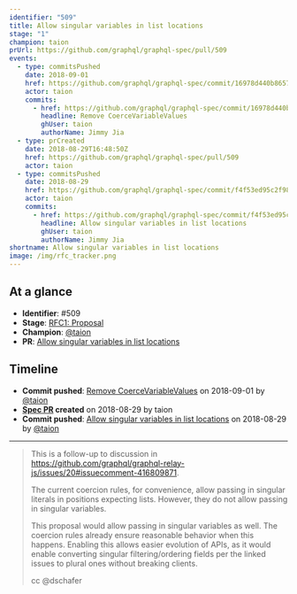 ```yaml
---
identifier: "509"
title: Allow singular variables in list locations
stage: "1"
champion: taion
prUrl: https://github.com/graphql/graphql-spec/pull/509
events:
  - type: commitsPushed
    date: 2018-09-01
    href: https://github.com/graphql/graphql-spec/commit/16978d440b8657b443a6fad4983cd8caf692b6d9
    actor: taion
    commits:
      - href: https://github.com/graphql/graphql-spec/commit/16978d440b8657b443a6fad4983cd8caf692b6d9
        headline: Remove CoerceVariableValues
        ghUser: taion
        authorName: Jimmy Jia
  - type: prCreated
    date: 2018-08-29T16:48:50Z
    href: https://github.com/graphql/graphql-spec/pull/509
    actor: taion
  - type: commitsPushed
    date: 2018-08-29
    href: https://github.com/graphql/graphql-spec/commit/f4f53ed95c2f984d562a3aa1aa9f06e68ecfc23c
    actor: taion
    commits:
      - href: https://github.com/graphql/graphql-spec/commit/f4f53ed95c2f984d562a3aa1aa9f06e68ecfc23c
        headline: Allow singular variables in list locations
        ghUser: taion
        authorName: Jimmy Jia
shortname: Allow singular variables in list locations
image: /img/rfc_tracker.png
---
```


## At a glance

- **Identifier**: #509
- **Stage**: [RFC1: Proposal](https://github.com/graphql/graphql-spec/blob/main/CONTRIBUTING.md#stage-1-proposal)
- **Champion**: [@taion](https://github.com/taion)
- **PR**: [Allow singular variables in list locations](https://github.com/graphql/graphql-spec/pull/509)

<!-- BEGIN_CUSTOM_TEXT -->



<!-- END_CUSTOM_TEXT -->

## Timeline

- **Commit pushed**: [Remove CoerceVariableValues](https://github.com/graphql/graphql-spec/commit/16978d440b8657b443a6fad4983cd8caf692b6d9) on 2018-09-01 by [@taion](https://github.com/taion)
- **[Spec PR](https://github.com/graphql/graphql-spec/pull/509) created** on 2018-08-29 by taion
- **Commit pushed**: [Allow singular variables in list locations](https://github.com/graphql/graphql-spec/commit/f4f53ed95c2f984d562a3aa1aa9f06e68ecfc23c) on 2018-08-29 by [@taion](https://github.com/taion)

<!-- VERBATIM -->

---

> This is a follow-up to discussion in https://github.com/graphql/graphql-relay-js/issues/20#issuecomment-416809871.
> 
> The current coercion rules, for convenience, allow passing in singular literals in positions expecting lists. However, they do not allow passing in singular variables.
> 
> This proposal would allow passing in singular variables as well. The coercion rules already ensure reasonable behavior when this happens. Enabling this allows easier evolution of APIs, as it would enable converting singular filtering/ordering fields per the linked issues to plural ones without breaking clients.
> 
> cc @dschafer
